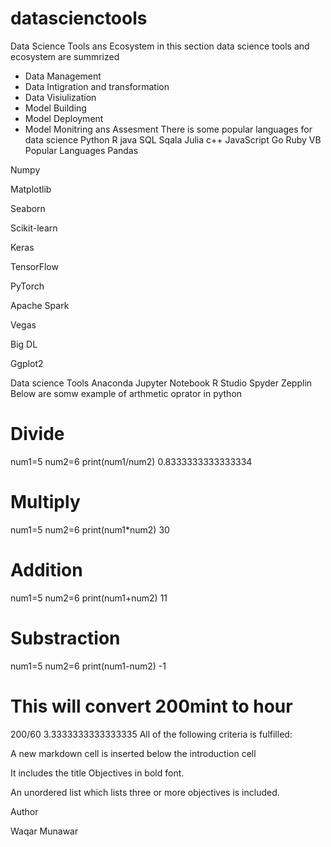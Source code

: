 # datascienctools
Data Science Tools ans Ecosystem
in this section data science tools and ecosystem are summrized
- Data Management
- Data Intigration and transformation
- Data Visiulization
- Model Building
- Model Deployment
- Model Monitring ans Assesment
There is some popular languages for data science
Python
R
java
SQL
Sqala
Julia
c++
JavaScript
Go
Ruby
VB
Popular Languages
Pandas

Numpy

Matplotlib

Seaborn

Scikit-learn

Keras

TensorFlow

PyTorch

Apache Spark

Vegas

Big DL

Ggplot2

Data science Tools
Anaconda
Jupyter Notebook
R Studio
Spyder
Zepplin
Below are somw example of arthmetic oprator in python
# Divide
num1=5
num2=6
print(num1/num2)
0.8333333333333334
# Multiply
num1=5
num2=6
print(num1*num2)
30
# Addition
num1=5
num2=6
print(num1+num2)
11
# Substraction
num1=5
num2=6
print(num1-num2)
-1
# This will convert 200mint to hour
200/60
3.3333333333333335
All of the following criteria is fulfilled:

A new markdown cell is inserted below the introduction cell

It includes the title Objectives in bold font.

An unordered list which lists three or more objectives is included.

Author






Waqar Munawar
